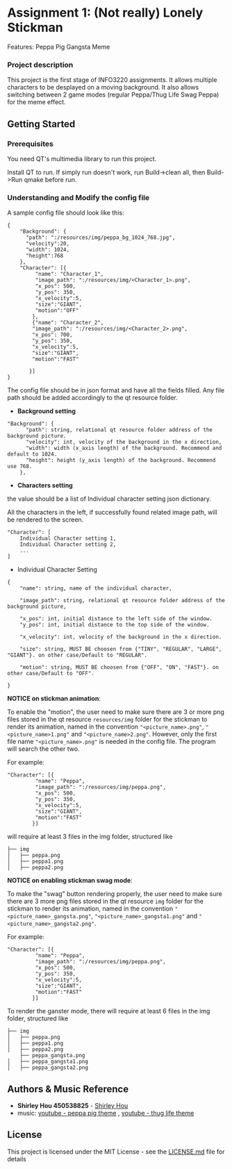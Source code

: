 # Assignment 1:  (Not really) Lonely Stickman 

Features: Peppa Pig Gangsta Meme


### Project description

This project is the first stage of INFO3220 assignments.
It allows multiple characters to be desplayed on a moving background.
It also allows switching between 2 game modes (regular Peppa/Thug Life Swag Peppa) for the meme effect. 

## Getting Started

### Prerequisites

You need QT's multimedia library to run this project. 

Install QT to run. 
If simply run doesn't work, run Build->clean all, then Build->Run qmake before run.

### Understanding and Modify the config file

A sample config file should look like this:
```
{
    "Background": {
      "path": ":/resources/img/peppa_bg_1024_768.jpg",
      "velocity":20,
      "width": 1024,
      "height":768
    },
    "Character": [{
         "name": "Character_1",
         "image_path": ":/resources/img/<Character_1>.png",
         "x_pos": 500,
         "y_pos": 350,
         "x_velocity":5,
         "size":"GIANT",
         "motion":"OFF"
        },
        {"name": "Character_2",
        "image_path": ":/resources/img/<Character_2>.png",
        "x_pos": 700,
        "y_pos": 350,
        "x_velocity":5,
        "size":"GIANT",
        "motion":"FAST"

       }]
}

```
The config file should be in json format and have all the fields filled. Any file path should be added accordingly to the qt resource folder.

* **Background setting**
```
"Background": {
      "path": string, relational qt resource folder address of the background picture.
      "velocity": int, velocity of the background in the x direction,
      "width": width (x_axis length) of the background. Recommend and default to 1024.
      "height": height (y_axis length) of the background. Recommend use 768.
    },
```

* **Characters setting**

the value should be a list of Individual character setting json dictionary.

All the characters in the left, if successfully found related image path, will be rendered to the screen.


```
"Character": [
    Individual Character setting 1,
    Individual Character setting 2,
    ...
]
```

* Individual Character Setting
```
{
    "name": string, name of the individual character,

    "image_path": string, relational qt resource folder address of the background picture,

    "x_pos": int, initial distance to the left side of the window.
    "y_pos": int, initial distance to the top side of the window.

    "x_velocity": int, velocity of the background in the x direction.

    "size": string, MUST BE choosen from {"TINY", "REGULAR", "LARGE", "GIANT"}. on other case/Default to "REGULAR".

    "motion": string, MUST BE choosen from {"OFF", "ON", "FAST"}. on other case/Default to "OFF". 

}
```

**NOTICE on stickman animation**: 

To enable the "motion", the user need to make sure there are 3 or more png files stored in the qt resource `resources/img` folder for the stickman to render its animation, named in the convention `"<picture_name>.png"`,  `"<picture_name>1.png"` and `"<picture_name>2.png"`. However, only the first file name `"<picture_name>.png"` is needed in the config file. The program will search the other two. 

For example:

```
"Character": [{
         "name": "Peppa",
         "image_path": ":/resources/img/peppa.png",
         "x_pos": 500,
         "y_pos": 350,
         "x_velocity":5,
         "size":"GIANT",
         "motion":"FAST"
        }]
```
will require at least 3 files in the img folder, structured like
```
├── img
│   ├── peppa.png
│   ├── peppa1.png
│   ├── peppa2.png
```
**NOTICE on enabling stickman swag mode**: 

To make the "swag" button rendering properly, the user need to make sure there are 3 more png files stored in the qt resource `img` folder for the stickman to render its animation, named in the convention `"<picture_name>_gangsta.png"`,  `"<picture_name>_gangsta1.png"` and `"<picture_name>_gangsta2.png"`. 

For example:

```
"Character": [{
         "name": "Peppa",
         "image_path": ":/resources/img/peppa.png",
         "x_pos": 500,
         "y_pos": 350,
         "x_velocity":5,
         "size":"GIANT",
         "motion":"FAST"
        }]
```
To render the ganster mode, there will require at least 6 files in the img folder, structured like
```
├── img
│   ├── peppa.png
│   ├── peppa1.png
│   ├── peppa2.png
    ├── peppa_gangsta.png
│   ├── peppa_gangsta1.png
│   ├── peppa_gangsta2.png
```

## Authors & Music Reference

* **Shirley Hou 450538825** - [Shirley Hou](https://github.com/shirleyhou)
* music: [youtube - peppa pig theme](https://https://www.youtube.com/watch?v=DP1pQkm9Op0) , [youtube - thug life theme](https://www.youtube.com/watch?v=pvKToBa0VD8)

## License

This project is licensed under the MIT License - see the [LICENSE.md](LICENSE.md) file for details

